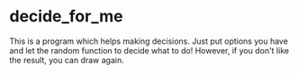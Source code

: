 # decide_for_me
This is a program which helps making decisions. Just put options you have and let the random function to decide what to do!
However, if you don't like the result, you can draw again.
